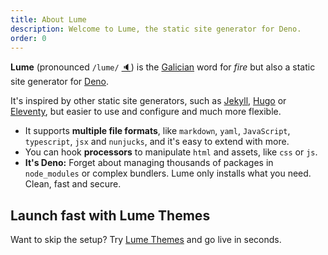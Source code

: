 ```yaml
---
title: About Lume
description: Welcome to Lume, the static site generator for Deno.
order: 0
---
```


**Lume** (pronounced `/lume/`
[🔈](https://ilg.usc.es/pronuncia/?l=2&ficha=35660)) is the
[Galician](https://en.wikipedia.org/wiki/Galician_language) word for _fire_ but
also a static site generator for [Deno](https://deno.land/).

It's inspired by other static site generators, such as
[Jekyll](https://jekyllrb.com/), [Hugo](https://gohugo.io/) or
[Eleventy](https://www.11ty.dev/), but easier to use and configure and much more
flexible.

- It supports **multiple file formats**, like `markdown`, `yaml`, `JavaScript`,
  `typescript`, `jsx` and `nunjucks`, and it's easy to extend with more.
- You can hook **processors** to manipulate `html` and assets, like `css` or
  `js`.
- **It's Deno:** Forget about managing thousands of packages in `node_modules`
  or complex bundlers. Lume only installs what you need. Clean, fast and secure.

## Launch fast with Lume Themes

Want to skip the setup? Try [Lume Themes](/themes) and go live in seconds.
